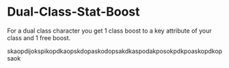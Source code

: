 # Dual-Class-Stat-Boost

For a dual class character you get 1 class boost to a key attribute of your class and 1 free boost.

skaopdijokspikopdkaopskdopaskodopsakdkaspodakposokpdkpoaskopdkopsaok